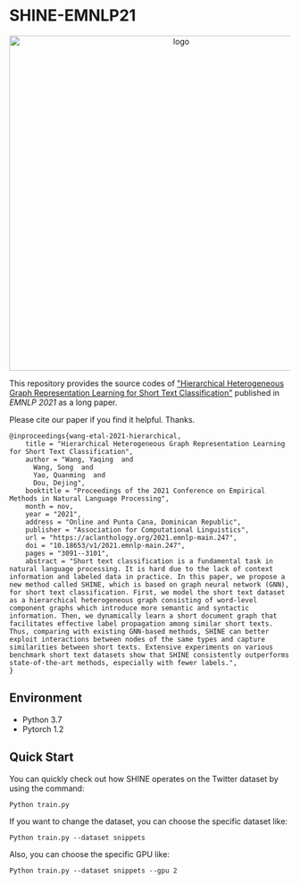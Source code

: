# SHINE-EMNLP21

<p align="center"><img src="SHINE-thumbnail.png" alt="logo" width="600px" />


This repository provides the source codes of ["Hierarchical Heterogeneous Graph Representation Learning for Short Text Classification"](https://aclanthology.org/2021.emnlp-main.247/) published in *EMNLP 2021* as a long paper. 

Please cite our paper if you find it helpful. Thanks. 
```
@inproceedings{wang-etal-2021-hierarchical,
    title = "Hierarchical Heterogeneous Graph Representation Learning for Short Text Classification",
    author = "Wang, Yaqing  and
      Wang, Song  and
      Yao, Quanming  and
      Dou, Dejing",
    booktitle = "Proceedings of the 2021 Conference on Empirical Methods in Natural Language Processing",
    month = nov,
    year = "2021",
    address = "Online and Punta Cana, Dominican Republic",
    publisher = "Association for Computational Linguistics",
    url = "https://aclanthology.org/2021.emnlp-main.247",
    doi = "10.18653/v1/2021.emnlp-main.247",
    pages = "3091--3101",
    abstract = "Short text classification is a fundamental task in natural language processing. It is hard due to the lack of context information and labeled data in practice. In this paper, we propose a new method called SHINE, which is based on graph neural network (GNN), for short text classification. First, we model the short text dataset as a hierarchical heterogeneous graph consisting of word-level component graphs which introduce more semantic and syntactic information. Then, we dynamically learn a short document graph that facilitates effective label propagation among similar short texts. Thus, comparing with existing GNN-based methods, SHINE can better exploit interactions between nodes of the same types and capture similarities between short texts. Extensive experiments on various benchmark short text datasets show that SHINE consistently outperforms state-of-the-art methods, especially with fewer labels.",
}
```

## Environment  

- Python 3.7
- Pytorch 1.2


## Quick Start

You can quickly check out how SHINE operates on the Twitter dataset by using the command:
```
Python train.py
```

If you want to change the dataset, you can choose the specific dataset like: 
```
Python train.py --dataset snippets
```
Also, you can choose the specific GPU like:
```
Python train.py --dataset snippets --gpu 2
```





